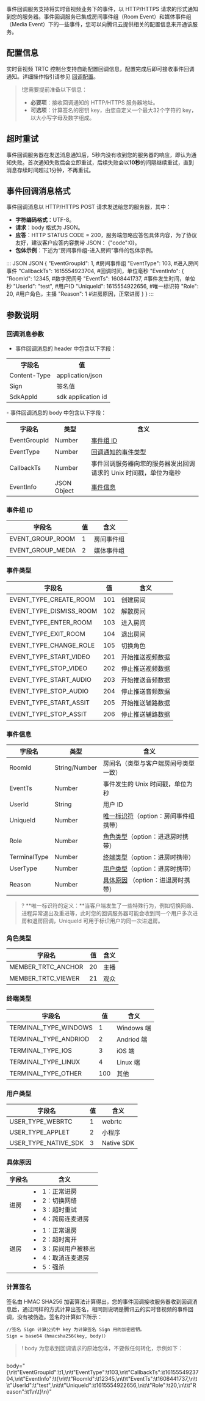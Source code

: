 事件回调服务支持将实时音视频业务下的事件，以 HTTP/HTTPS 请求的形式通知到您的服务器。事件回调服务已集成房间事件组（Room Event）和媒体事件组（Media Event）下的一些事件，您可以向腾讯云提供相关的配置信息来开通该服务。

[](id:deploy)
## 配置信息
实时音视频 TRTC 控制台支持自助配置回调信息，配置完成后即可接收事件回调通知。详细操作指引请参见 [回调配置](https://cloud.tencent.com/document/product/647/52428)。


>!您需要提前准备以下信息：
>- **必要项**：接收回调通知的 HTTP/HTTPS 服务器地址。
>- **可选项**：计算签名的密钥 key，由您自定义一个最大32个字符的 key，以大小写字母及数字组成。

## 超时重试
事件回调服务器在发送消息通知后，5秒内没有收到您的服务器的响应，即认为通知失败。首次通知失败后会立即重试，后续失败会以**10秒**的间隔继续重试，直到消息存续时间超过1分钟，不再重试。

[](id:format)
## 事件回调消息格式

事件回调消息以 HTTP/HTTPS POST 请求发送给您的服务器，其中：

- **字符编码格式**：UTF-8。
- **请求**：body 格式为 JSON。
- **应答**：HTTP STATUS CODE = 200，服务端忽略应答包具体内容，为了协议友好，建议客户应答内容携带 JSON： {"code":0}。
- **包体示例**：下述为“房间事件组-进入房间”事件的包体示例。
<dx-codeblock>
::: JSON JSON
{
	"EventGroupId": 1,        #房间事件组
	"EventType": 103,        #进入房间事件
	"CallbackTs": 1615554923704,        #回调时间，单位毫秒
	"EventInfo": {
		"RoomId": 12345,        #数字房间号
		"EventTs": 1608441737,        #事件发生时间，单位秒
		"UserId": "test",        #用户ID
		"UniqueId": 1615554922656,        #唯一标识符
		"Role": 20,        #用户角色，主播
		"Reason": 1        #进房原因，正常进房
		}
}
:::
</dx-codeblock>



## 参数说明
[](id:message)
### 回调消息参数

- 事件回调消息的 header 中包含以下字段：
<table id="header">
<tr><th>字段名</th><th>值</th></tr></thead><tr>
<td>Content-Type</td><td>application/json</td>
</tr><tr>
<td>Sign</td><td>签名值</td>
</tr><tr>
<td>SdkAppId</td><td>sdk application id</td>
</tr></table>
- 事件回调消息的 body 中包含以下字段：
<table id="body">
<tr><th>字段名</th><th>类型</th><th>含义</th>
</tr><tr>
<td>EventGroupId</td><td>Number</td>
<td><a href="#eventId">事件组 ID</a></td>
</tr><tr>
<td>EventType</td>
<td>Number</td>
<td><a href="#event_type">回调通知的事件类型</a></td>
</tr><tr>
<td>CallbackTs</td>
<td>Number</td>
<td>事件回调服务器向您的服务器发出回调请求的 Unix 时间戳，单位为毫秒</td>
</tr><tr>
<td>EventInfo</td>
<td>JSON Object</td>
<td><a href="#event_infor">事件信息</a></td>
</tr>
</tbody></table>

[](id:eventId)
### 事件组 ID

| 字段名            | 值   | 含义       |
| ----------------- | ---- | ---------- |
| EVENT_GROUP_ROOM  | 1    | 房间事件组 |
| EVENT_GROUP_MEDIA | 2    | 媒体事件组 |

[](id:event_type)
### 事件类型

| 字段名                  | 值   | 含义             |
| ----------------------- | ---- | ---------------- |
| EVENT_TYPE_CREATE_ROOM  | 101  | 创建房间         |
| EVENT_TYPE_DISMISS_ROOM | 102  | 解散房间         |
| EVENT_TYPE_ENTER_ROOM   | 103  | 进入房间         |
| EVENT_TYPE_EXIT_ROOM    | 104  | 退出房间         |
|  EVENT_TYPE_CHANGE_ROLE   | 105  |    切换角色      |
| EVENT_TYPE_START_VIDEO  | 201  | 开始推送视频数据 |
| EVENT_TYPE_STOP_VIDEO   | 202  | 停止推送视频数据 |
| EVENT_TYPE_START_AUDIO  | 203  | 开始推送音频数据 |
| EVENT_TYPE_STOP_AUDIO   | 204  | 停止推送音频数据 |
| EVENT_TYPE_START_ASSIT  | 205  | 开始推送辅路数据 |
| EVENT_TYPE_STOP_ASSIT   | 206  | 停止推送辅路数据 |

[](id:event_infor)
### 事件信息

| 字段名  | 类型   | 含义                              |
| ------- | ------ | --------------------------------- |
RoomId      |     String/Number       |     房间名（类型与客户端房间号类型一致）    |
| EventTs | Number | 事件发生的 Unix 时间戳，单位为秒    |
| UserId  | String | 用户 ID                            |
| UniqueId  | Number | [唯一标识符](#UniqueId)（option：房间事件组携带）                            |
| Role    | Number | [角色类型](#role_type)（option：进退房时携带）  |
|TerminalType  |  Number    |   [终端类型](#terminal)（option：进房时携带）|
|UserType  |  Number   |    [用户类型](#usertype)（option：进房时携带）|
| Reason  | Number | [具体原因](#reason) （option：进退房时携带） |

>?[](id:UniqueId) **唯一标识符的定义：**当客户端发生了一些特殊行为，例如切换网络、进程异常退出及重进等，此时您的回调服务器可能会收到同一个用户多次进房和退房回调，UniqueId 可用于标识用户的同一次进退房。

[](id:role_type)
### 角色类型

| 字段名             | 值   | 含义 |
| ------------------ | ---- | ---- |
| MEMBER_TRTC_ANCHOR | 20   | 主播 |
| MEMBER_TRTC_VIEWER | 21   | 观众 |


[](id:terminal)
### 终端类型
| 字段名             | 值   | 含义 |
| ------------------ | ---- | ---- |
| TERMINAL_TYPE_WINDOWS | 1 | Windows 端   |
| TERMINAL_TYPE_ANDRIOD | 2  | Andriod 端 |
| TERMINAL_TYPE_IOS | 3  | iOS 端 |
| TERMINAL_TYPE_LINUX | 4  | Linux 端 |
| TERMINAL_TYPE_OTHER | 100  | 其他 |

[](id:usertype)
### 用户类型
| 字段名             | 值   | 含义 |
| ------------------ | ---- | ---- |
| USER_TYPE_WEBRTC | 1 | webrtc   |
| USER_TYPE_APPLET | 2  | 小程序 |
| USER_TYPE_NATIVE_SDK | 3  | Native SDK |


[](id:reason)
### 具体原因

| 字段名    | 含义                              |
| -------  | --------------------------------- |
|进房   |<li/>1：正常进房<li/>2：切换网络<li/>3：超时重试<li/>4：跨房连麦进房 |
|退房 | <li/>1：正常退房<li/>2：超时离开<li/>3：房间用户被移出<li/>4：取消连麦退房<li/>5：强杀|




### 计算签名
签名由 HMAC SHA256 加密算法计算得出，您的事件回调接收服务器收到回调消息后，通过同样的方式计算出签名，相同则说明是腾讯云的实时音视频的事件回调，没有被伪造。签名的计算如下所示：
```
//签名 Sign 计算公式中 key 为计算签名 Sign 用的加密密钥。
Sign = base64（hmacsha256(key, body)）
```

>! body 为您收到回调请求的原始包体，不要做任何转化，示例如下：
>```
body="{\n\t\"EventGroupId\":\t1,\n\t\"EventType\":\t103,\n\t\"CallbackTs\":\t1615554923704,\n\t\"EventInfo\":\t{\n\t\t\"RoomId\":\t12345,\n\t\t\"EventTs\":\t1608441737,\n\t\t\"UserId\":\t\"test\",\n\t\t\"UniqueId\":\t1615554922656,\n\t\t\"Role\":\t20,\n\t\t\"Reason\":\t1\n\t}\n}"
```

